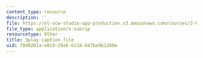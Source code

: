 ```yaml
---
content_type: resource
description: ''
file: https://ol-ocw-studio-app-production.s3.amazonaws.com/courses/2-003sc-engineering-dynamics-fall-2011/f8d9201ae01929ab6216647be9b1200e_mB_rrEN_Ltc.srt
file_type: application/x-subrip
resourcetype: Other
title: 3play caption file
uid: f8d9201a-e019-29ab-6216-647be9b1200e
---
```

